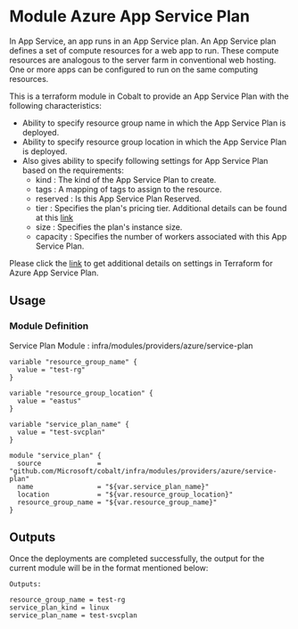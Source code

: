 # Module Azure App Service Plan

In App Service, an app runs in an App Service plan. An App Service plan defines a set of compute resources for a web app to run. These compute resources are analogous to the server farm in conventional web hosting. One or more apps can be configured to run on the same computing resources.

This is a terraform module in Cobalt to provide an App Service Plan with the following characteristics:

- Ability to specify resource group name in which the App Service Plan is deployed.
- Ability to specify resource group location in which the App Service Plan is deployed.
- Also gives ability to specify following settings for App Service Plan based on the requirements:
  - kind : The kind of the App Service Plan to create.
  - tags : A mapping of tags to assign to the resource.
  - reserved : Is this App Service Plan Reserved.
  - tier : Specifies the plan's pricing tier. Additional details can be found at this [link](https://docs.microsoft.com/en-us/azure/app-service/overview-hosting-plans)
  - size : Specifies the plan's instance size.
  - capacity : Specifies the number of workers associated with this App Service Plan.

Please click the [link](https://www.terraform.io/docs/providers/azurerm/r/app_service_plan.html#capacity) to get additional details on settings in Terraform for Azure App Service Plan.

## Usage

### Module Definition

Service Plan Module : infra/modules/providers/azure/service-plan

```
variable "resource_group_name" {
  value = "test-rg"
}

variable "resource_group_location" {
  value = "eastus"
}

variable "service_plan_name" {
  value = "test-svcplan"
}

module "service_plan" {
  source              = "github.com/Microsoft/cobalt/infra/modules/providers/azure/service-plan"
  name                = "${var.service_plan_name}"
  location            = "${var.resource_group_location}"
  resource_group_name = "${var.resource_group_name}"
}
```
## Outputs

Once the deployments are completed successfully, the output for the current module will be in the format mentioned below:

```
Outputs:

resource_group_name = test-rg
service_plan_kind = linux
service_plan_name = test-svcplan
```